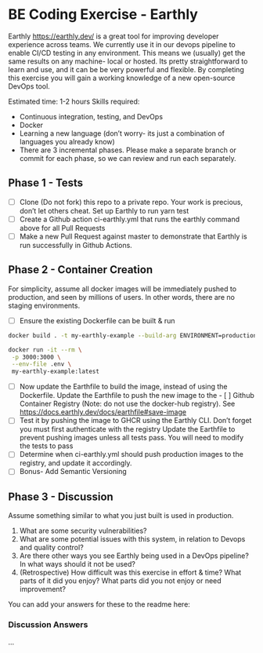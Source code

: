 # BE Coding Exercise - Earthly

Earthly https://earthly.dev/ is a great tool for improving developer experience across teams. We currently use it in our devops pipeline to enable CI/CD testing in any environment. This means we (usually) get the same results on any machine- local or hosted. Its pretty straightforward to learn and use, and it can be be very powerful and flexible. By completing this exercise you will gain a working knowledge of a new open-source DevOps tool.

Estimated time: 1-2 hours
Skills required:

- Continuous integration, testing, and DevOps
- Docker
- Learning a new language (don’t worry- its just a combination of languages you already know)
- There are 3 incremental phases. Please make a separate branch or commit for each phase, so we can review and run each separately.

## Phase 1 - Tests

- [ ] Clone (Do not fork) this repo to a private repo. Your work is precious, don’t let others cheat.
      Set up Earthly to run yarn test
- [ ] Create a Github action ci-earthly.yml that runs the earthly command above for all Pull Requests
- [ ] Make a new Pull Request against master to demonstrate that Earthly is run successfully in Github Actions.

## Phase 2 - Container Creation

For simplicity, assume all docker images will be immediately pushed to production, and seen by millions of users. In other words, there are no staging environments.

- [ ] Ensure the existing Dockerfile can be built & run

```bash
docker build . -t my-earthly-example --build-arg ENVIRONMENT=production

docker run -it --rm \
 -p 3000:3000 \
 --env-file .env \
 my-earthly-example:latest
```

- [ ] Now update the Earthfile to build the image, instead of using the Dockerfile.
      Update the Earthfile to push the new image to the - [ ] Github Container Registry (Note: do not use the docker-hub registry). See https://docs.earthly.dev/docs/earthfile#save-image
- [ ] Test it by pushing the image to GHCR using the Earthly CLI. Don’t forget you must first authenticate with the registry
      Update the Earthfile to prevent pushing images unless all tests pass. You will need to modify the tests to pass
- [ ] Determine when ci-earthly.yml should push production images to the registry, and update it accordingly.
- [ ] Bonus- Add Semantic Versioning

## Phase 3 - Discussion

Assume something similar to what you just built is used in production.

1. What are some security vulnerabilities?
2. What are some potential issues with this system, in relation to Devops and quality control?
3. Are there other ways you see Earthly being used in a DevOps pipeline? In what ways should it not be used?
4. (Retrospective) How difficult was this exercise in effort & time? What parts of it did you enjoy? What parts did you not enjoy or need improvement?

You can add your answers for these to the readme here:

### Discussion Answers

...
